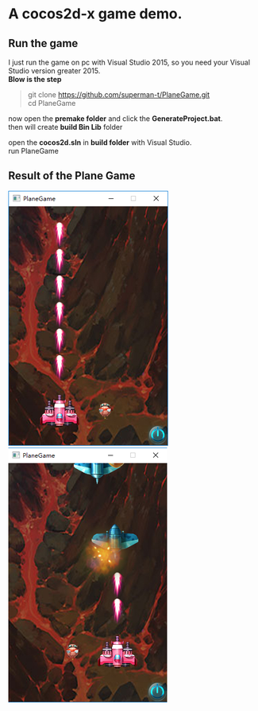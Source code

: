 # A cocos2d-x game demo.

## Run the game  
I just run the game on pc with Visual Studio 2015, so you need your Visual Studio version greater 2015.  
**Blow is the step**
> git clone https://github.com/superman-t/PlaneGame.git  
> cd PlaneGame  

now open the **premake folder** and click the **GenerateProject.bat**.  
then will create **build Bin Lib** folder  

open the **cocos2d.sln** in **build folder** with Visual Studio.  
run PlaneGame  

## Result of the Plane Game
![screenshot1](screenshot/screenshot1.png)
![screenshot2](screenshot/screenshot2.png)
